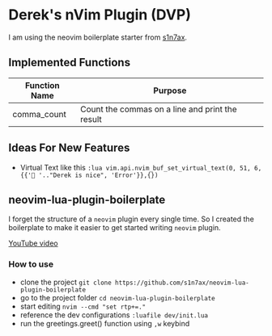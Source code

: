 # Derek's nVim Plugin (DVP)

I am using the neovim boilerplate starter from
[s1n7ax](https://github.com/s1n7ax/neovim-lua-plugin-boilerplate).

## Implemented Functions

| Function Name | Purpose                                         |
|---------------|-------------------------------------------------|
| comma_count   | Count the commas on a line and print the result |

## Ideas For New Features

* Virtual Text like this `:lua vim.api.nvim_buf_set_virtual_text(0, 51, 6, {{'🐄 '.."Derek is nice", 'Error'}},{})`

## neovim-lua-plugin-boilerplate

I forget the structure of a `neovim` plugin every single time. So I created the
boilerplate to make it easier to get started writing `neovim` plugin.

[YouTube video](https://youtu.be/6ch28A_YICQ)

### How to use

* clone the project `git clone https://github.com/s1n7ax/neovim-lua-plugin-boilerplate`
* go to the project folder `cd neovim-lua-plugin-boilerplate`
* start editing `nvim --cmd "set rtp+=."`
* reference the dev configurations `:luafile dev/init.lua`
* run the greetings.greet() function using `,w` keybind
